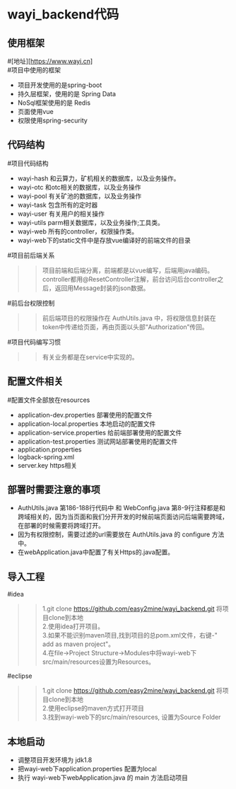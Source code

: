 wayi_backend代码
=============================
使用框架
-----------------------------
#[地址][https://www.wayi.cn]<br>
#项目中使用的框架
* 项目开发使用的是spring-boot
* 持久层框架，使用的是 Spring Data
* NoSql框架使用的是 Redis
* 页面使用vue
* 权限使用spring-security

代码结构
-----------------------------
#项目代码结构<br>
* wayi-hash 和云算力，矿机相关的数据库，以及业务操作。
* wayi-otc	和otc相关的数据库，以及业务操作
* wayi-pool	有关矿池的数据库，以及业务操作
* wayi-task 包含所有的定时器
* wayi-user 有关用户的相关操作
* wayi-utils parm相关数据库，以及业务操作;工具类。
* wayi-web	所有的controller，权限操作类。<br>
* wayi-web下的static文件中是存放vue编译好的前端文件的目录

#项目前后端关系<br>
>>	项目前端和后端分离，前端都是以vue编写，后端用java编码。controller都用@ResetController注解，前台访问后台controller之后，返回用Message封装的json数据。

#前后台权限控制<br>
>>	前后端项目的权限操作在 AuthUtils.java 中，将权限信息封装在token中传递给页面，再由页面以头部“Authorization”传回。

#项目代码编写习惯<br>
>>有关业务都是在service中实现的。

配置文件相关
-----------------------------
#配置文件全部放在resources<br>
* application-dev.properties 部署使用的配置文件
* application-local.properties 本地启动的配置文件
* application-service.properties 给前端部署使用的配置文件
* application-test.properties 测试网站部署使用的配置文件
* application.properties 
* logback-spring.xml 
* server.key https相关

部署时需要注意的事项
-----------------------------
* AuthUtils.java 第186-188行代码中  和 WebConfig.java 第8-9行注释都是和跨域相关的，因为当页面和我们分开开发的时候前端页面访问后端需要跨域，在部署的时候需要将跨域打开。
* 因为有权限控制，需要过滤的url需要放在 AuthUtils.java 的 configure 方法中。
* 在webApplication.java中配置了有关Https的.java配置。

导入工程
-----------------------------

#idea
>> 1.git clone https://github.com/easy2mine/wayi_backend.git 将项目clone到本地<br>
>> 2.使用idea打开项目。<br>
>> 3.如果不能识别maven项目,找到项目的总pom.xml文件，右键-" add as maven project"。<br>
>> 4.在file->Project Structure->Modules中将wayi-web下src/main/resources设置为Resources。<br>

#eclipse
>> 1.git clone https://github.com/easy2mine/wayi_backend.git 将项目clone到本地<br>
>> 2.使用eclipse的maven方式打开项目<br>
>> 3.找到wayi-web下的src/main/resources, 设置为Source Folder<br>


本地启动
-----------------------------
* 调整项目开发环境为 jdk1.8
* 把wayi-web下application.properties 配置为local
* 执行 wayi-web下webApplication.java 的 main 方法启动项目
